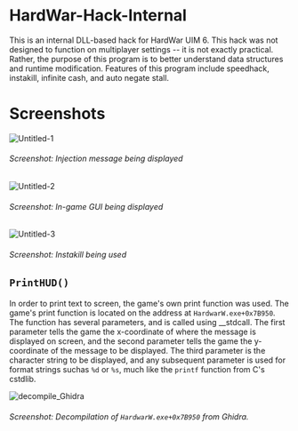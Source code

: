# HardWar-Hack-Internal
This is an internal DLL-based hack for HardWar UIM 6. This hack was not designed to function on multiplayer settings -- it is not exactly practical.
Rather, the purpose of this program is to better understand data structures and runtime modification. Features of this program include speedhack, instakill,
infinite cash, and auto negate stall.

# Screenshots

![Untitled-1](https://user-images.githubusercontent.com/95890436/199563029-f83fc664-7525-4404-b12c-a11a9975d286.png)
###### Screenshot: Injection message being displayed


![Untitled-2](https://user-images.githubusercontent.com/95890436/199563045-9dfcf148-777f-42af-acaa-835b398c93fc.png)
###### Screenshot: In-game GUI being displayed


![Untitled-3](https://user-images.githubusercontent.com/95890436/199563052-2c2d43d2-bb58-43f4-b4ee-4394405f0917.png)
###### Screenshot: Instakill being used

## ```PrintHUD()```
In order to print text to screen, the game's own print function was used. The game's print function is located on the
address at ```HardwarW.exe+0x7B950```. The function has several parameters, and is called using __stdcall. The first
parameter tells the game the x-coordinate of where the message is displayed on screen, and the second parameter
tells the game the y-coordinate of the message to be displayed. The third parameter is the character string to be
displayed, and any subsequent parameter is used for format strings suchas ```%d``` or ```%s```, much like the ```printf```
function from C's cstdlib.


![decompile_Ghidra](https://user-images.githubusercontent.com/95890436/199567782-8e0e8a98-9f95-4939-8d2c-02d3c89db384.PNG)
###### Screenshot: Decompilation of ```HardwarW.exe+0x7B950``` from Ghidra.
